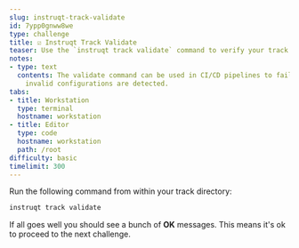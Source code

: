 ```yaml
---
slug: instruqt-track-validate
id: 7ypp0gnww8we
type: challenge
title: ☑️ Instruqt Track Validate
teaser: Use the `instruqt track validate` command to verify your track code.
notes:
- type: text
  contents: The validate command can be used in CI/CD pipelines to fail fast when
    invalid configurations are detected.
tabs:
- title: Workstation
  type: terminal
  hostname: workstation
- title: Editor
  type: code
  hostname: workstation
  path: /root
difficulty: basic
timelimit: 300
---
```

<style type="text/css" rel="stylesheet">
hr.cyan { background-color: cyan; color: cyan; height: 2px; margin-bottom: -10px; }
h2.cyan { color: cyan; }
</style>Run the following command from within your track directory:

```bash
instruqt track validate
```

If all goes well you should see a bunch of **OK** messages. This means it's ok to proceed to the next challenge.